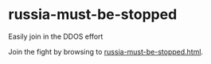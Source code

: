 # russia-must-be-stopped
Easily join in the DDOS effort

Join the fight by browsing to [russia-must-be-stopped.html](https://codergator.github.io/russia-must-be-stopped/russia-must-be-stopped.html).
